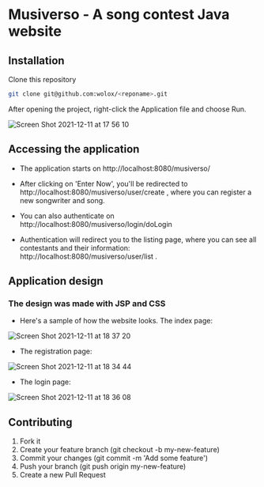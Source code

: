# Musiverso - A song contest Java website

## Installation

Clone this repository
```bash
git clone git@github.com:wolox/<reponame>.git
```

After opening the project, right-click the Application file and choose Run.

![Screen Shot 2021-12-11 at 17 56 10](https://user-images.githubusercontent.com/69804490/145691356-c39f10fd-715e-4e49-90f0-fca70b2d9555.png)

## Accessing the application

- The application starts on http://localhost:8080/musiverso/

- After clicking on 'Enter Now', you'll be redirected to http://localhost:8080/musiverso/user/create , where you can register a new songwriter and song.

- You can also authenticate on http://localhost:8080/musiverso/login/doLogin

- Authentication will redirect you to the listing page, where you can see all contestants and their information: http://localhost:8080/musiverso/user/list .

## Application design

### The design was made with JSP and CSS 

- Here's a sample of how the website looks. The index page:

![Screen Shot 2021-12-11 at 18 37 20](https://user-images.githubusercontent.com/69804490/145692432-c964238f-566a-45ec-a304-d8236c7bf7cf.png)

- The registration page:

![Screen Shot 2021-12-11 at 18 34 44](https://user-images.githubusercontent.com/69804490/145692360-88506074-16e6-4021-8688-3ee7a35cc056.png)

- The login page:

![Screen Shot 2021-12-11 at 18 36 08](https://user-images.githubusercontent.com/69804490/145692383-34fff3af-6d28-4c9e-86c0-c1a547ccd0ec.png)


## Contributing

1. Fork it
2. Create your feature branch (git checkout -b my-new-feature)
3. Commit your changes (git commit -m 'Add some feature')
4. Push your branch (git push origin my-new-feature)
5. Create a new Pull Request

